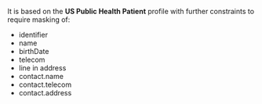 It is based on the **US Public Health Patient** profile with further constraints to require masking of:
 * identifier
 * name
 * birthDate
 * telecom
 * line in address
 * contact.name
 * contact.telecom
 * contact.address